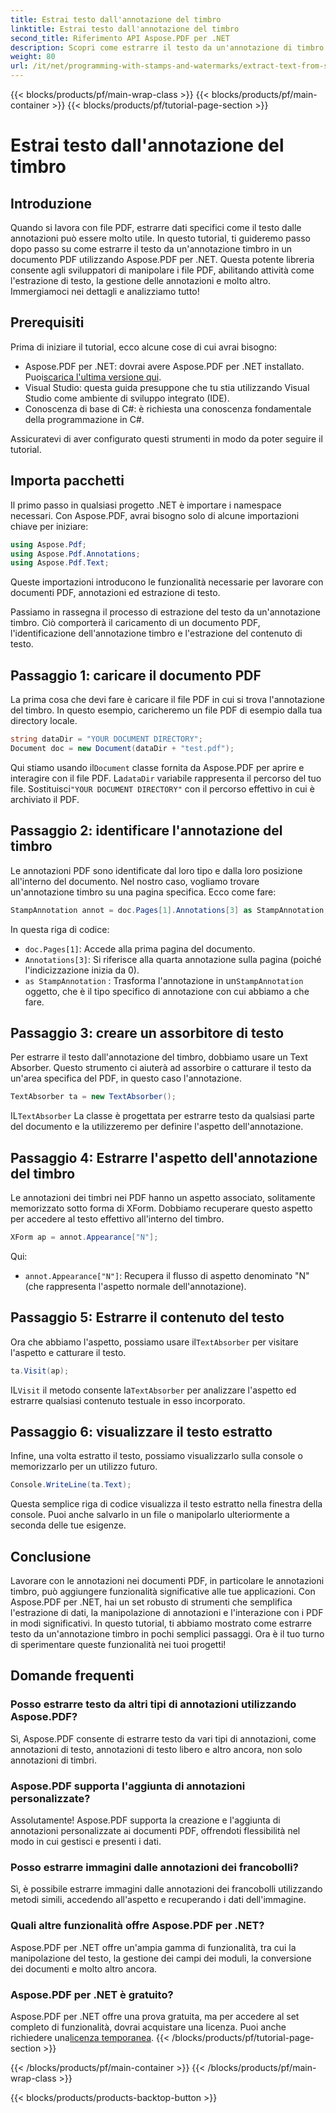 ```yaml
---
title: Estrai testo dall'annotazione del timbro
linktitle: Estrai testo dall'annotazione del timbro
second_title: Riferimento API Aspose.PDF per .NET
description: Scopri come estrarre il testo da un'annotazione di timbro in un PDF utilizzando Aspose.PDF per .NET con questo tutorial dettagliato, corredato da un esempio di codice.
weight: 80
url: /it/net/programming-with-stamps-and-watermarks/extract-text-from-stamp-annotation/
---
```


{{< blocks/products/pf/main-wrap-class >}}
{{< blocks/products/pf/main-container >}}
{{< blocks/products/pf/tutorial-page-section >}}

# Estrai testo dall'annotazione del timbro

## Introduzione

Quando si lavora con file PDF, estrarre dati specifici come il testo dalle annotazioni può essere molto utile. In questo tutorial, ti guideremo passo dopo passo su come estrarre il testo da un'annotazione timbro in un documento PDF utilizzando Aspose.PDF per .NET. Questa potente libreria consente agli sviluppatori di manipolare i file PDF, abilitando attività come l'estrazione di testo, la gestione delle annotazioni e molto altro. Immergiamoci nei dettagli e analizziamo tutto!

## Prerequisiti

Prima di iniziare il tutorial, ecco alcune cose di cui avrai bisogno:

-  Aspose.PDF per .NET: dovrai avere Aspose.PDF per .NET installato. Puoi[scarica l'ultima versione qui](https://releases.aspose.com/pdf/net/).
- Visual Studio: questa guida presuppone che tu stia utilizzando Visual Studio come ambiente di sviluppo integrato (IDE).
- Conoscenza di base di C#: è richiesta una conoscenza fondamentale della programmazione in C#.

Assicuratevi di aver configurato questi strumenti in modo da poter seguire il tutorial.

## Importa pacchetti

Il primo passo in qualsiasi progetto .NET è importare i namespace necessari. Con Aspose.PDF, avrai bisogno solo di alcune importazioni chiave per iniziare:

```csharp
using Aspose.Pdf;
using Aspose.Pdf.Annotations;
using Aspose.Pdf.Text;
```

Queste importazioni introducono le funzionalità necessarie per lavorare con documenti PDF, annotazioni ed estrazione di testo.

Passiamo in rassegna il processo di estrazione del testo da un'annotazione timbro. Ciò comporterà il caricamento di un documento PDF, l'identificazione dell'annotazione timbro e l'estrazione del contenuto di testo.

## Passaggio 1: caricare il documento PDF

La prima cosa che devi fare è caricare il file PDF in cui si trova l'annotazione del timbro. In questo esempio, caricheremo un file PDF di esempio dalla tua directory locale.

```csharp
string dataDir = "YOUR DOCUMENT DIRECTORY";
Document doc = new Document(dataDir + "test.pdf");
```

 Qui stiamo usando il`Document` classe fornita da Aspose.PDF per aprire e interagire con il file PDF. La`dataDir` variabile rappresenta il percorso del tuo file. Sostituisci`"YOUR DOCUMENT DIRECTORY"` con il percorso effettivo in cui è archiviato il PDF.

## Passaggio 2: identificare l'annotazione del timbro

Le annotazioni PDF sono identificate dal loro tipo e dalla loro posizione all'interno del documento. Nel nostro caso, vogliamo trovare un'annotazione timbro su una pagina specifica. Ecco come fare:

```csharp
StampAnnotation annot = doc.Pages[1].Annotations[3] as StampAnnotation;
```

In questa riga di codice:
- `doc.Pages[1]`: Accede alla prima pagina del documento.
- `Annotations[3]`: Si riferisce alla quarta annotazione sulla pagina (poiché l'indicizzazione inizia da 0).
- `as StampAnnotation` : Trasforma l'annotazione in un`StampAnnotation` oggetto, che è il tipo specifico di annotazione con cui abbiamo a che fare.

## Passaggio 3: creare un assorbitore di testo

Per estrarre il testo dall'annotazione del timbro, dobbiamo usare un Text Absorber. Questo strumento ci aiuterà ad assorbire o catturare il testo da un'area specifica del PDF, in questo caso l'annotazione.

```csharp
TextAbsorber ta = new TextAbsorber();
```

 IL`TextAbsorber` La classe è progettata per estrarre testo da qualsiasi parte del documento e la utilizzeremo per definire l'aspetto dell'annotazione.

## Passaggio 4: Estrarre l'aspetto dell'annotazione del timbro

Le annotazioni dei timbri nei PDF hanno un aspetto associato, solitamente memorizzato sotto forma di XForm. Dobbiamo recuperare questo aspetto per accedere al testo effettivo all'interno del timbro.

```csharp
XForm ap = annot.Appearance["N"];
```

Qui:
- `annot.Appearance["N"]`: Recupera il flusso di aspetto denominato "N" (che rappresenta l'aspetto normale dell'annotazione).

## Passaggio 5: Estrarre il contenuto del testo

 Ora che abbiamo l'aspetto, possiamo usare il`TextAbsorber` per visitare l'aspetto e catturare il testo.

```csharp
ta.Visit(ap);
```

 IL`Visit` il metodo consente la`TextAbsorber` per analizzare l'aspetto ed estrarre qualsiasi contenuto testuale in esso incorporato.

## Passaggio 6: visualizzare il testo estratto

Infine, una volta estratto il testo, possiamo visualizzarlo sulla console o memorizzarlo per un utilizzo futuro.

```csharp
Console.WriteLine(ta.Text);
```

Questa semplice riga di codice visualizza il testo estratto nella finestra della console. Puoi anche salvarlo in un file o manipolarlo ulteriormente a seconda delle tue esigenze.

## Conclusione

Lavorare con le annotazioni nei documenti PDF, in particolare le annotazioni timbro, può aggiungere funzionalità significative alle tue applicazioni. Con Aspose.PDF per .NET, hai un set robusto di strumenti che semplifica l'estrazione di dati, la manipolazione di annotazioni e l'interazione con i PDF in modi significativi. In questo tutorial, ti abbiamo mostrato come estrarre testo da un'annotazione timbro in pochi semplici passaggi. Ora è il tuo turno di sperimentare queste funzionalità nei tuoi progetti!

## Domande frequenti

### Posso estrarre testo da altri tipi di annotazioni utilizzando Aspose.PDF?  
Sì, Aspose.PDF consente di estrarre testo da vari tipi di annotazioni, come annotazioni di testo, annotazioni di testo libero e altro ancora, non solo annotazioni di timbri.

### Aspose.PDF supporta l'aggiunta di annotazioni personalizzate?  
Assolutamente! Aspose.PDF supporta la creazione e l'aggiunta di annotazioni personalizzate ai documenti PDF, offrendoti flessibilità nel modo in cui gestisci e presenti i dati.

### Posso estrarre immagini dalle annotazioni dei francobolli?  
Sì, è possibile estrarre immagini dalle annotazioni dei francobolli utilizzando metodi simili, accedendo all'aspetto e recuperando i dati dell'immagine.

### Quali altre funzionalità offre Aspose.PDF per .NET?  
Aspose.PDF per .NET offre un'ampia gamma di funzionalità, tra cui la manipolazione del testo, la gestione dei campi dei moduli, la conversione dei documenti e molto altro ancora.

### Aspose.PDF per .NET è gratuito?  
 Aspose.PDF per .NET offre una prova gratuita, ma per accedere al set completo di funzionalità, dovrai acquistare una licenza. Puoi anche richiedere una[licenza temporanea](https://purchase.aspose.com/temporary-license/).
{{< /blocks/products/pf/tutorial-page-section >}}

{{< /blocks/products/pf/main-container >}}
{{< /blocks/products/pf/main-wrap-class >}}

{{< blocks/products/products-backtop-button >}}

